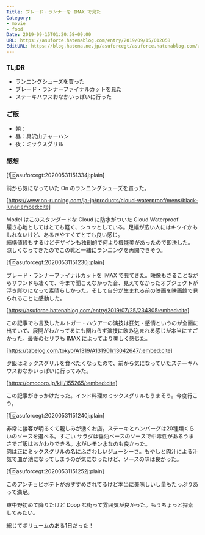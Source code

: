```yaml
---
Title: ブレード・ランナーを IMAX で見た
Category:
- movie
- food
Date: 2019-09-15T01:20:58+09:00
URL: https://asuforce.hatenablog.com/entry/2019/09/15/012058
EditURL: https://blog.hatena.ne.jp/asuforcegt/asuforce.hatenablog.com/atom/entry/26006613433318737
---
```


### TL;DR

- ランニングシューズを買った
- ブレード・ランナーファイナルカットを見た
- ステーキハウスおなかいっぱいに行った

### ご飯

- 朝：
- 昼：具沢山チャーハン
- 夜：ミックスグリル

###  感想

[f:id:asuforcegt:20200531151334j:plain]

前から気になっていた On のランニングシューズを買った。

[https://www.on-running.com/ja-jp/products/cloud-waterproof/mens/black-lunar:embed:cite]

Model はこのスタンダードな Cloud に防水がついた Cloud Waterproof  
履き心地としてはとても軽く、シュッとしている。足幅が広い人にはキツイかもしれないけど、あるきやすくてとても良い感じ。  
結構値段もするけどデザインも独創的で何より機能美があったので即決した。  
涼しくなってきたのでこの靴と一緒にランニングを再開できそう。

[f:id:asuforcegt:20200531151230j:plain]

ブレード・ランナーファイナルカットを IMAX で見てきた。映像もさることながらサウンドも凄くて、今まで聞こえなかった音、見えてなかったオブジェクトが浮き彫りになって素晴らしかった。そして自分が生まれる前の映画を映画館で見られることに感動した。

[https://asuforce.hatenablog.com/entry/2019/07/25/234305:embed:cite]

この記事でも言及したルトガー・ハウアーの演技は狂気・感情というのが全面に出ていて、展開がわかってるにも関わらず演技に飲み込まれる感じが本当にすごかった。最後のセリフも IMAX によってより美しく感じた。

[https://tabelog.com/tokyo/A1319/A131901/13042647/:embed:cite]

夕飯はミックスグリルを食べたくなったので、前から気になっていたステーキハウスおなかいっぱいに行ってみた。

[https://omocoro.jp/kiji/155265/:embed:cite]

この記事がきっかけだった。インド料理のミックスグリルもうまそう。今度行こう。

[f:id:asuforcegt:20200531151240j:plain]

非常に接客が明るくて親しみが湧くお店。ステーキとハンバーグは20種類くらいのソースを選べる。すごい
サラダは醤油ベースのソースで中毒性があるうまさでご飯はおかわりできる。水がレモン水なのも良かった。  
肉は正にミックスグリルの名にふさわしいジューシーさ。もやしと肉汁による汁気で皿が池になってしまうのが気になったけど、ソースの味は良かった。

[f:id:asuforcegt:20200531151252j:plain]

このアンチョビポテトがおすすめされてるけど本当に美味しいし量もたっぷりあって満足。

東中野初めて降りたけど Doop な街って雰囲気が良かった。もうちょっと探索してみたい。

総じてボリュームのある1日だった！
